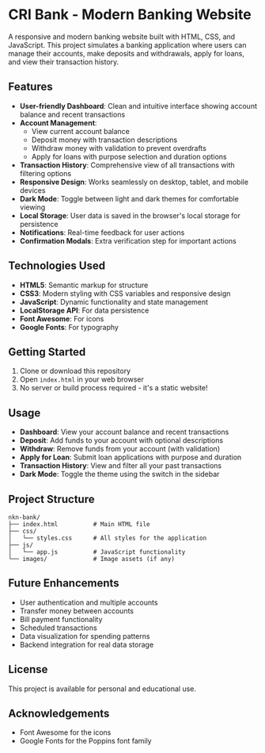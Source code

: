 # CRI Bank - Modern Banking Website

A responsive and modern banking website built with HTML, CSS, and JavaScript. This project simulates a banking application where users can manage their accounts, make deposits and withdrawals, apply for loans, and view their transaction history.

## Features

- **User-friendly Dashboard**: Clean and intuitive interface showing account balance and recent transactions
- **Account Management**:
  - View current account balance
  - Deposit money with transaction descriptions
  - Withdraw money with validation to prevent overdrafts
  - Apply for loans with purpose selection and duration options
- **Transaction History**: Comprehensive view of all transactions with filtering options
- **Responsive Design**: Works seamlessly on desktop, tablet, and mobile devices
- **Dark Mode**: Toggle between light and dark themes for comfortable viewing
- **Local Storage**: User data is saved in the browser's local storage for persistence
- **Notifications**: Real-time feedback for user actions
- **Confirmation Modals**: Extra verification step for important actions

## Technologies Used

- **HTML5**: Semantic markup for structure
- **CSS3**: Modern styling with CSS variables and responsive design
- **JavaScript**: Dynamic functionality and state management
- **LocalStorage API**: For data persistence
- **Font Awesome**: For icons
- **Google Fonts**: For typography

## Getting Started

1. Clone or download this repository
2. Open `index.html` in your web browser
3. No server or build process required - it's a static website!

## Usage

- **Dashboard**: View your account balance and recent transactions
- **Deposit**: Add funds to your account with optional descriptions
- **Withdraw**: Remove funds from your account (with validation)
- **Apply for Loan**: Submit loan applications with purpose and duration
- **Transaction History**: View and filter all your past transactions
- **Dark Mode**: Toggle the theme using the switch in the sidebar

## Project Structure

```
nkn-bank/
├── index.html          # Main HTML file
├── css/
│   └── styles.css      # All styles for the application
├── js/
│   └── app.js          # JavaScript functionality
└── images/             # Image assets (if any)
```

## Future Enhancements

- User authentication and multiple accounts
- Transfer money between accounts
- Bill payment functionality
- Scheduled transactions
- Data visualization for spending patterns
- Backend integration for real data storage

## License

This project is available for personal and educational use.

## Acknowledgements

- Font Awesome for the icons
- Google Fonts for the Poppins font family 
